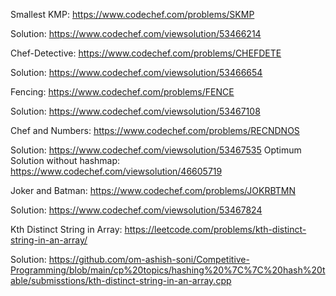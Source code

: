 Smallest KMP: 
  https://www.codechef.com/problems/SKMP
  
  Solution: 
  https://www.codechef.com/viewsolution/53466214
  
  
Chef-Detective:
  https://www.codechef.com/problems/CHEFDETE
  
  Solution:
  https://www.codechef.com/viewsolution/53466654
  

Fencing: 
  https://www.codechef.com/problems/FENCE
  
  Solution: 
  https://www.codechef.com/viewsolution/53467108
  
Chef and Numbers:
  https://www.codechef.com/problems/RECNDNOS
  
  Solution:
  https://www.codechef.com/viewsolution/53467535
  Optimum Solution without hashmap:
  https://www.codechef.com/viewsolution/46605719
  
Joker and Batman:
  https://www.codechef.com/problems/JOKRBTMN
  
  Solution: 
  https://www.codechef.com/viewsolution/53467824
 
 Kth Distinct String in Array:
  https://leetcode.com/problems/kth-distinct-string-in-an-array/
  
  Solution:
  https://github.com/om-ashish-soni/Competitive-Programming/blob/main/cp%20topics/hashing%20%7C%7C%20hash%20table/submisstions/kth-distinct-string-in-an-array.cpp
